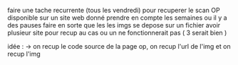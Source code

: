 faire une tache recurrente (tous les vendredi) pour recuperer le scan OP disponible sur un site web donné
prendre en compte les semaines ou il y a des pauses 
faire en sorte que les les imgs se depose sur un fichier
avoir plusieur site pour recup au cas ou un ne fonctionnerait pas ( 3 serait bien )

idée :
	-> on recup le code source de la page op, on recup l'url de l'img et on recup l'img 
	
